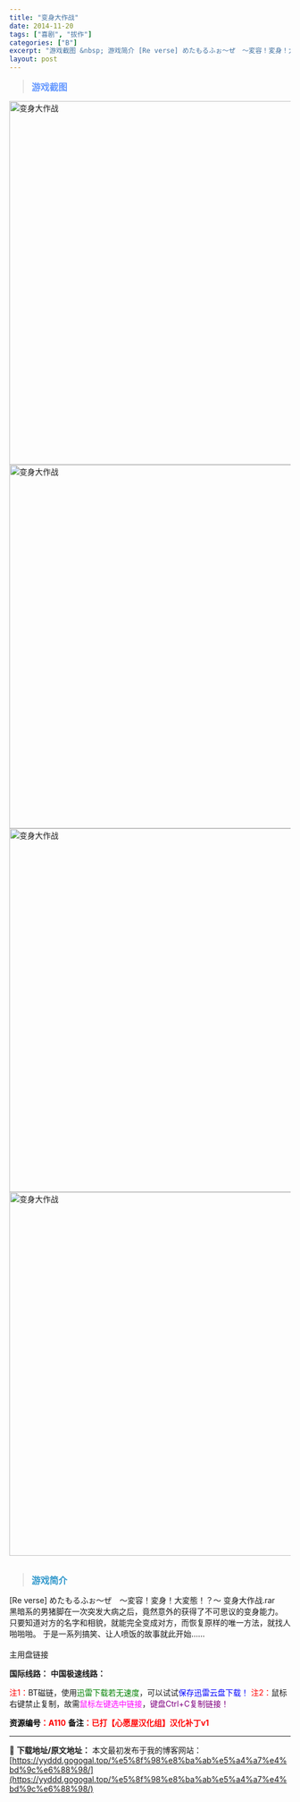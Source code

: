 ```yaml
---
title: "变身大作战"
date: 2014-11-20
tags: ["喜剧", "拔作"]
categories: ["B"]
excerpt: "游戏截图 &nbsp; 游戏简介 [Re verse] めたもるふぉ～ぜ　～変容！変身！大変態！？～ 变身大作战.rar 黑暗系的男猪脚在一次突发大病之后，竟然意外的获得了不可思议的变身能力。 只要知道对方的名字和相貌，就能完全变成对方，而恢复原样的唯一方法，就找人啪啪啪。 于是一系列搞笑、让人喷饭&hellip;"
layout: post
---
```


<div>
<blockquote><b><span style="font-size: 12pt; color: #6699ff;">游戏截图</span></b></blockquote>
<div><img title="点击放大" src="https://yyddd.gogogal.top/wp-content/uploads/2025/04/20250424_680a1b0865cf7.webp" alt="变身大作战" width="650" /></div>
<div><img title="点击放大" src="https://yyddd.gogogal.top/wp-content/uploads/2025/04/20250424_680a1b09f2a69.webp" alt="变身大作战" width="650" /></div>
<div><img title="点击放大" src="https://yyddd.gogogal.top/wp-content/uploads/2025/04/20250424_680a1b0b85c83.webp" alt="变身大作战" width="650" /></div>
<div><img title="点击放大" src="https://yyddd.gogogal.top/wp-content/uploads/2025/04/20250424_680a1b0d0a8d9.webp" alt="变身大作战" width="650" /></div>
&nbsp;
<blockquote><b><span style="font-size: 12pt; color: #3399cc;">游戏简介</span></b></blockquote>
<div>[Re verse] めたもるふぉ～ぜ　～変容！変身！大変態！？～ 变身大作战.rar</div>
<div></div>
<div>黑暗系的男猪脚在一次突发大病之后，竟然意外的获得了不可思议的变身能力。
只要知道对方的名字和相貌，就能完全变成对方，而恢复原样的唯一方法，就找人啪啪啪。
于是一系列搞笑、让人喷饭的故事就此开始……</div>
&nbsp;

</div>
<div class="panel panel-primary">
<div class="panel-heading">主用盘链接</div>
<div class="panel-body">

<b>国际线路：</b>
<b>中国极速线路：</b>


<span style="color: #ff0000;">注1：</span>BT磁链，使用<span style="color: #008000;">迅雷下载若无速度</span>，可以试试<span style="color: #0000ff;">保存迅雷云盘下载！</span>
<span style="color: #ff0000;">注2：</span>鼠标右键禁止复制，故需<span style="color: #ff00ff;">鼠标左键选中链接</span>，<span style="color: #800080;">键盘Ctrl+C复制链接！</span>

</div>
<div class="panel-footer"><span style="color: #ff0000;"><b><span style="color: #000000;">资源编号</span>：A110</b></span>
<span style="color: #ff0000;"><b><span style="color: #000000;">备注</span>：已打【心愿屋汉化组】汉化补丁v1</b></span></div>
</div>

---
📖 **下载地址/原文地址：** 本文最初发布于我的博客网站：[https://yyddd.gogogal.top/%e5%8f%98%e8%ba%ab%e5%a4%a7%e4%bd%9c%e6%88%98/](https://yyddd.gogogal.top/%e5%8f%98%e8%ba%ab%e5%a4%a7%e4%bd%9c%e6%88%98/)
